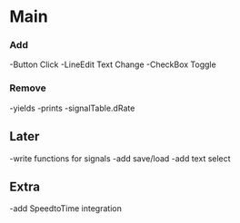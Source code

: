# Main

### Add

-Button Click
-LineEdit Text Change
-CheckBox Toggle

### Remove

-yields
-prints
-signalTable.dRate

## Later

-write functions for signals
-add save/load
-add text select

## Extra

-add SpeedtoTime integration
